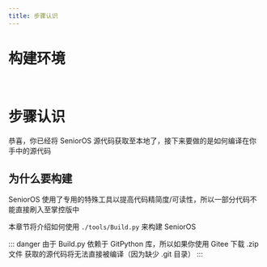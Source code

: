 ```yaml
---
title: 步骤认识
---
```

# 构建环境

<br>

# 步骤认识

恭喜，你已经将 SeniorOS 源代码获取至本地了，接下来要做的是如何编译在你手中的源代码

## 为什么要构建

SeniorOS 使用了专用的特殊工具以提高代码精简度/可读性，所以一部分代码不能直接刷入至掌控版中

本章节将介绍如何使用 `./tools/Build.py` 来构建 SeniorOS

::: danger
由于 Build.py 依赖于 GitPython 库，所以如果你使用 Gitee 下载 .zip 文件 获取的源代码将无法直接被编译（因为缺少 .git 目录）
:::